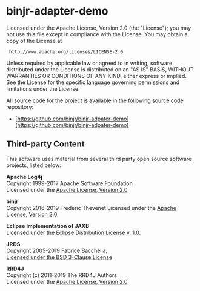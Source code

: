 # binjr-adapter-demo

Licensed under the Apache License, Version 2.0 (the "License");
you may not use this file except in compliance with the License.
You may obtain a copy of the License at

     http://www.apache.org/licenses/LICENSE-2.0

Unless required by applicable law or agreed to in writing, software
distributed under the License is distributed on an "AS IS" BASIS,
WITHOUT WARRANTIES OR CONDITIONS OF ANY KIND, either express or implied.
See the License for the specific language governing permissions and
limitations under the License.

All source code for the project is available in the following source code repository:

* [https://github.com/binjr/binjr-adpater-demo](https://github.com/binjr/binjr-adpater-demo)

## Third-party Content

This software uses material from several third party open source software projects, listed below:

**Apache Log4j**  
Copyright 1999-2017 Apache Software Foundation  
Licensed under the [Apache License, Version 2.0](http://www.apache.org/licenses/LICENSE-2.0)

**binjr**  
Copyright 2016-2019 Frederic Thevenet
Licensed under the [Apache License, Version 2.0](http://www.apache.org/licenses/LICENSE-2.0)

**Eclipse Implementation of JAXB**  
Licensed under the [Eclipse Distribution License v. 1.0](https://www.eclipse.org/org/documents/edl-v10.html).

**JRDS**  
Copyright 2005-2019 Fabrice Bacchella,  
[Licensed under the BSD 3-Clause License](https://opensource.org/licenses/BSD-3-Clause)

**RRD4J**  
Copyright (c) 2011-2019 The RRD4J Authors  
Licensed under the [Apache License, Version 2.0](http://www.apache.org/licenses/LICENSE-2.0)